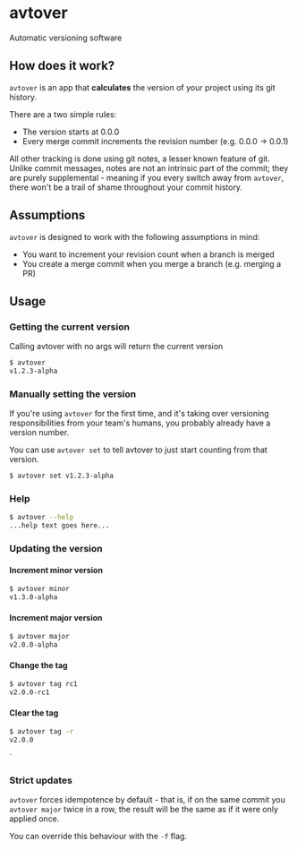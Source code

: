 # avtover

Automatic versioning software

## How does it work?

`avtover` is an app that **calculates** the version of your project using its git
history.

There are a two simple rules:
* The version starts at 0.0.0
* Every merge commit increments the revision number (e.g. 0.0.0 -> 0.0.1)

All other tracking is done using git notes, a lesser known feature of git. Unlike
commit messages, notes are not an intrinsic part of the commit; they are purely
supplemental - meaning if you every switch away from `avtover`, there won't be
a trail of shame throughout your commit history.

## Assumptions
`avtover` is designed to work with the following assumptions in mind:
* You want to increment your revision count when a branch is merged
* You create a merge commit when you merge a branch (e.g. merging a PR)

## Usage
### Getting the current version

Calling avtover with no args will return the current version
``` sh
$ avtover
v1.2.3-alpha
```

### Manually setting the version
If you're using `avtover` for the first time, and it's taking over versioning
responsibilities from your team's humans, you probably already have a version
number.

You can use `avtover set` to tell avtover to just start counting from that
version.

``` sh
$ avtover set v1.2.3-alpha
```

### Help

``` sh
$ avtover --help
...help text goes here...
```

### Updating the version
#### Increment minor version
``` sh
$ avtover minor
v1.3.0-alpha
```

#### Increment major version
``` sh
$ avtover major
v2.0.0-alpha
```

#### Change the tag
``` sh
$ avtover tag rc1
v2.0.0-rc1
```

#### Clear the tag

``` sh
$ avtover tag -r
v2.0.0
```

`

### Strict updates
`avtover` forces idempotence by default - that is, if on the same commit you
`avtover major` twice in a row, the result will be the same as if it were only
applied once.

You can override this behaviour with the `-f` flag.
